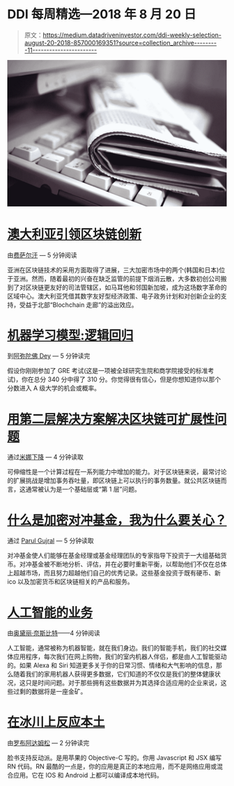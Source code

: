 # DDI 每周精选—2018 年 8 月 20 日

> 原文：<https://medium.datadriveninvestor.com/ddi-weekly-selection-august-20-2018-857000169351?source=collection_archive---------11----------------------->

![](img/ab848d8aa21f76726202cd5f03978096.png)

# [澳大利亚引领区块链创新](https://medium.com/datadriveninvestor/australia-leads-the-way-with-blockchain-innovation-e35c5b008a09)

由[费萨尔汗](https://medium.com/@khanfk) — 5 分钟阅读

亚洲在区块链技术的采用方面取得了进展，三大加密市场中的两个(韩国和日本)位于亚洲。然而，随着最初的兴奋在缺乏监管的前提下烟消云散，大多数初创公司搬到了对区块链更友好的司法管辖区，如马耳他和邻国新加坡，成为这场数字革命的区域中心。澳大利亚凭借其数字友好型经济政策、电子政务计划和对创新企业的支持，受益于北部“Blochchain 走廊”的溢出效应。

# [机器学习模型:逻辑回归](https://medium.com/datadriveninvestor/machine-learning-model-logistic-regression-5fa4ffde5773)

到[阿弥陀佛 Dey](https://medium.com/@amitabhadey) — 5 分钟读完

假设你刚刚参加了 GRE 考试(这是一项被全球研究生院和商学院接受的标准考试)，你在总分 340 分中得了 310 分。你觉得很有信心，但是你想知道你以那个分数进入 A 级大学的机会或概率。

# [用第二层解决方案解决区块链可扩展性问题](https://medium.com/datadriveninvestor/solving-the-blockchain-scalability-problem-with-layer-2-solutions-38e3f81aefbb)

通过[米娜下降](https://medium.com/@minadown) — 4 分钟读取

可伸缩性是一个计算过程在一系列能力中增加的能力。对于区块链来说，最常讨论的扩展挑战是增加事务吞吐量，即区块链上可以执行的事务数量。就公共区块链而言，这通常被认为是一个基础层或“第 1 层”问题。

# [什么是加密对冲基金，我为什么要关心？](https://medium.com/datadriveninvestor/what-is-a-crypto-hedge-fund-and-why-should-i-care-43d94941324c)

通过 [Parul Gujral](https://medium.com/@pgujral) — 5 分钟读取

对冲基金使人们能够在基金经理或基金经理团队的专家指导下投资于一大组基础货币。对冲基金被不断地分析、评估，并在必要时重新平衡，以帮助他们不仅在总体上超越市场，而且努力超越他们自己的优秀记录。这些基金投资于既有硬币、新 ico 以及加密货币和区块链相关的产品和服务。

# [人工智能的业务](https://medium.com/datadriveninvestor/artificial-intelligence-and-business-d60e12839e3d)

由[奥黛丽·奈斯比特](https://medium.com/@audrey.nesbitt)——4 分钟阅读

人工智能，通常被称为机器智能，就在我们身边。我们的智能手机，我们的社交媒体应用程序，每次我们在网上购物，我们的室内机器人伴侣，都是由人工智能驱动的。如果 Alexa 和 Siri 知道更多关于你的日常习惯、情绪和大气影响的信息，那么随着我们的家用机器人获得更多数据，它们知道的不仅仅是我们的整体健康状况，这只是时间问题。对于那些拥有这些数据并为其选择合适应用的企业来说，这些过剩的数据将是一座金矿。

# [在冰川上反应本土](https://medium.com/datadriveninvestor/react-native-at-a-glance-9cb1b296757b)

由[罗布阿达姆松](https://medium.com/@roba_44875) — 2 分钟读完

脸书支持反动派。是用苹果的 Objective-C 写的。你用 Javascript 和 JSX 编写 RN 代码。RN 最酷的一点是，你的应用是真正的本地应用，而不是网络应用或混合应用。它在 IOS 和 Android 上都可以编译成本地代码。